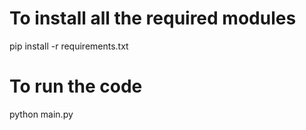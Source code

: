 # To install all the required modules

pip install -r requirements.txt

# To run the code

python main.py
